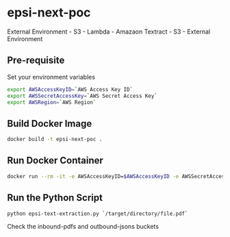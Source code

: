 # epsi-next-poc
External Environment - S3 - Lambda - Amazaon Textract - S3 - External Environment

## Pre-requisite
Set your environment variables
```bash
export AWSAccessKeyID=`AWS Access Key ID`
export AWSSecretAccessKey=`AWS Secret Access Key`
export AWSRegion=`AWS Region`
```

## Build Docker Image
```bash
docker build -t epsi-next-poc .
```

## Run Docker Container
```bash
docker run --rm -it -e AWSAccessKeyID=$AWSAccessKeyID -e AWSSecretAccessKey=$AWSSecretAccessKey -e AWSRegion=$AWSRegion -v `/local/directory/`:`/target/directory/` epsi-next-poc /bin/bash
```

## Run the Python Script
```bash
python epsi-text-extraction.py `/target/directory/file.pdf`
```

Check the inbound-pdfs and outbound-jsons buckets